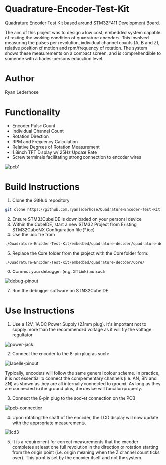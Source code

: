 # Quadrature-Encoder-Test-Kit
Quadrature Encoder Test Kit based around STM32F411 Development Board.

The aim of this project was to design a low cost, embedded system capable of testing the working condition of
quadrature encoders. This involved measuring the pulses per revolution, individual channel counts (A, B and Z),
relative position of motion and rpm/frequency of rotation. The system shows these measurements on a compact
screen, and is comprehendible to someone with a trades-persons education level.

# Author
Ryan Lederhose

# Functionality
* Encoder Pulse Count
* Individual Channel Count
* Rotation Direction
* RPM and Frequency Calculation
* Relative Degrees of Rotation Measurement
* 1.8inch TFT Display w/ 25Hz Update Rate
* Screw terminals facilitating strong connection to encoder wires

![pcb1](https://github.com/ryanlederhose/Quadrature-Encoder-Test-Kit/assets/112144274/4bcf3829-eec9-49c2-9544-171fd0a54ef0)

# Build Instructions
1. Clone the GitHub repository
```bash
git clone https://github.com.ryanlederhose/Quadrature-Encoder-Test-Kit.git
```
2. Ensure STM32CubeIDE is downloaded on your personal device
3. Within the CubeIDE, start a new STM32 Project from Existing STM32CubeMX Configuration file (*.ioc)
4. Use the .ioc file from
```bash
./Quadrature-Encoder-Test-Kit/embedded/quadrature-decoder/quadrature-decoder.ioc
```
5. Replace the Core folder from the project with the Core folder form:
```bash
./Quadrature-Encoder-Test-Kit/embedded/quadrature-decoder/Core/
```

6. Connect your debugger (e.g. STLink) as such

![debug-pinout](https://github.com/ryanlederhose/Quadrature-Encoder-Test-Kit/assets/112144274/9d5e1365-80a3-438a-8b87-3ebe7ba733b1)

7. Run the debugger software on STM32CubeIDE

# Use Instructions
1. Use a 12V, 1A DC Power Supply (2.1mm plug). It's important not to supply more than the recommended voltage as it will fry the voltage regultator
   
![power-jack](https://github.com/ryanlederhose/Quadrature-Encoder-Test-Kit/assets/112144274/5afe03cb-1b9a-457f-8386-ce00334d9a43)

2. Connect the encoder to the 8-pin plug as such:

![labelle-pinout](https://github.com/ryanlederhose/Quadrature-Encoder-Test-Kit/assets/112144274/5c5dbc79-605e-4109-a90a-1e3541169207)

Typically, encoders will follow the same general colour scheme. In practice, it is not essential to connect the complementary channels (i.e. AN, BN and ZN) as shown as they
are all internally connected to ground. As long as they are connected to the ground pins, the device will function properly.

3. Connect the 8-pin plug to the socket connection on the PCB

![pcb-connection](https://github.com/ryanlederhose/Quadrature-Encoder-Test-Kit/assets/112144274/b6437086-1fee-4c5a-94a7-ed9bcbe4a2c6)

4. Upon rotating the shaft of the encoder, the LCD display will now update with the appropriate measurements.

![lcd3](https://github.com/ryanlederhose/Quadrature-Encoder-Test-Kit/assets/112144274/530cb3f3-f087-41fb-b29e-648ba638a5db)

5. It is a requirement for correct measurements that the encoder completes at least one full revolution in the direction of rotation starting from the origin point
(i.e. origin meaning when the Z channel count ticks over). This point is set by the encoder itself and not the system.
